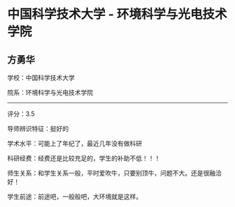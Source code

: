 # 中国科学技术大学 - 环境科学与光电技术学院

## 方勇华

学校：中国科学技术大学

院系：环境科学与光电技术学院

* * *

评分：3.5

导师辨识特征：挺好的

学术水平：可能上了年纪了，最近几年没有做科研

科研经费：经费还是比较充足的，学生的补助不低！！！

师生关系：和学生关系一般，平时爱吹牛，只要别顶牛，问题不大。还是很融洽好！

学生前途：前途吧，一般般吧，大环境就是这样。